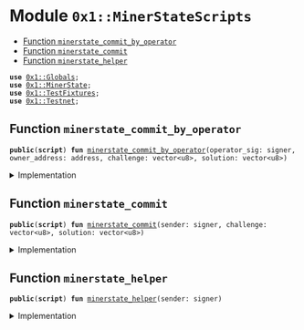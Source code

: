 
<a name="0x1_MinerStateScripts"></a>

# Module `0x1::MinerStateScripts`



-  [Function `minerstate_commit_by_operator`](#0x1_MinerStateScripts_minerstate_commit_by_operator)
-  [Function `minerstate_commit`](#0x1_MinerStateScripts_minerstate_commit)
-  [Function `minerstate_helper`](#0x1_MinerStateScripts_minerstate_helper)


<pre><code><b>use</b> <a href="Globals.md#0x1_Globals">0x1::Globals</a>;
<b>use</b> <a href="MinerState.md#0x1_MinerState">0x1::MinerState</a>;
<b>use</b> <a href="TestFixtures.md#0x1_TestFixtures">0x1::TestFixtures</a>;
<b>use</b> <a href="Testnet.md#0x1_Testnet">0x1::Testnet</a>;
</code></pre>



<a name="0x1_MinerStateScripts_minerstate_commit_by_operator"></a>

## Function `minerstate_commit_by_operator`



<pre><code><b>public</b>(<b>script</b>) <b>fun</b> <a href="ol_miner_state.md#0x1_MinerStateScripts_minerstate_commit_by_operator">minerstate_commit_by_operator</a>(operator_sig: signer, owner_address: address, challenge: vector&lt;u8&gt;, solution: vector&lt;u8&gt;)
</code></pre>



<details>
<summary>Implementation</summary>


<pre><code><b>public</b>(<b>script</b>) <b>fun</b> <a href="ol_miner_state.md#0x1_MinerStateScripts_minerstate_commit_by_operator">minerstate_commit_by_operator</a>(
    operator_sig: signer, owner_address: address,
    challenge: vector&lt;u8&gt;,
    solution: vector&lt;u8&gt;
) {
    <b>let</b> proof = <a href="MinerState.md#0x1_MinerState_create_proof_blob">MinerState::create_proof_blob</a>(
        challenge,
        <a href="Globals.md#0x1_Globals_get_difficulty">Globals::get_difficulty</a>(),
        solution
    );

    <a href="MinerState.md#0x1_MinerState_commit_state_by_operator">MinerState::commit_state_by_operator</a>(&operator_sig, owner_address, proof);
}
</code></pre>



</details>

<a name="0x1_MinerStateScripts_minerstate_commit"></a>

## Function `minerstate_commit`



<pre><code><b>public</b>(<b>script</b>) <b>fun</b> <a href="ol_miner_state.md#0x1_MinerStateScripts_minerstate_commit">minerstate_commit</a>(sender: signer, challenge: vector&lt;u8&gt;, solution: vector&lt;u8&gt;)
</code></pre>



<details>
<summary>Implementation</summary>


<pre><code><b>public</b>(<b>script</b>) <b>fun</b> <a href="ol_miner_state.md#0x1_MinerStateScripts_minerstate_commit">minerstate_commit</a>(
    sender: signer, challenge: vector&lt;u8&gt;,
    solution: vector&lt;u8&gt;
) {
    <b>let</b> proof = <a href="MinerState.md#0x1_MinerState_create_proof_blob">MinerState::create_proof_blob</a>(
        challenge,
        <a href="Globals.md#0x1_Globals_get_difficulty">Globals::get_difficulty</a>(),
        solution
    );

    <a href="MinerState.md#0x1_MinerState_commit_state">MinerState::commit_state</a>(&sender, proof);
}
</code></pre>



</details>

<a name="0x1_MinerStateScripts_minerstate_helper"></a>

## Function `minerstate_helper`



<pre><code><b>public</b>(<b>script</b>) <b>fun</b> <a href="ol_miner_state.md#0x1_MinerStateScripts_minerstate_helper">minerstate_helper</a>(sender: signer)
</code></pre>



<details>
<summary>Implementation</summary>


<pre><code><b>public</b>(<b>script</b>) <b>fun</b> <a href="ol_miner_state.md#0x1_MinerStateScripts_minerstate_helper">minerstate_helper</a>(sender: signer) {
    <b>assert</b>(<a href="Testnet.md#0x1_Testnet_is_testnet">Testnet::is_testnet</a>(), 01);

    <a href="MinerState.md#0x1_MinerState_test_helper_init_miner">MinerState::test_helper_init_miner</a>(
        &sender,
        <a href="Globals.md#0x1_Globals_get_difficulty">Globals::get_difficulty</a>(),
        <a href="TestFixtures.md#0x1_TestFixtures_alice_0_easy_chal">TestFixtures::alice_0_easy_chal</a>(),
        <a href="TestFixtures.md#0x1_TestFixtures_alice_0_easy_sol">TestFixtures::alice_0_easy_sol</a>()
    );
}
</code></pre>



</details>


[//]: # ("File containing references which can be used from documentation")
[ACCESS_CONTROL]: https://github.com/diem/dip/blob/main/dips/dip-2.md
[ROLE]: https://github.com/diem/dip/blob/main/dips/dip-2.md#roles
[PERMISSION]: https://github.com/diem/dip/blob/main/dips/dip-2.md#permissions
